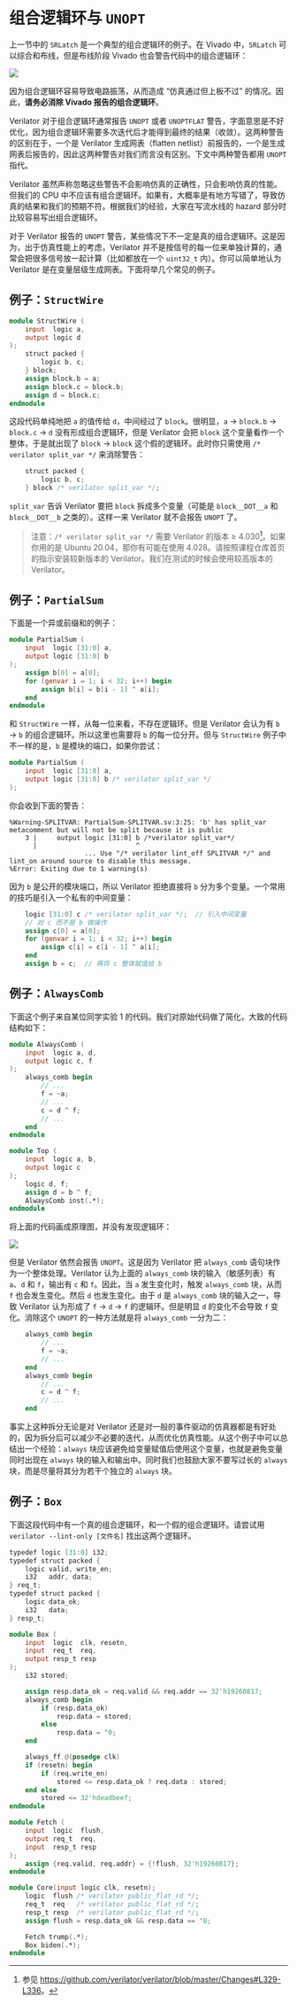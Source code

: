 # 组合逻辑环与 `UNOPT`

上一节中的 `SRLatch` 是一个典型的组合逻辑环的例子。在 Vivado 中，`SRLatch` 可以综合和布线，但是布线阶段 Vivado 也会警告代码中的组合逻辑环：

![](../asset/misc/sr-latch-warning.png)

因为组合逻辑环容易导致电路振荡，从而造成 “仿真通过但上板不过” 的情况。因此，**请务必消除 Vivado 报告的组合逻辑环**。

Verilator 对于组合逻辑环通常报告 `UNOPT` 或者 `UNOPTFLAT` 警告，字面意思是不好优化，因为组合逻辑环需要多次迭代后才能得到最终的结果（收敛）。这两种警告的区别在于，一个是 Verilator 生成网表（flatten netlist）前报告的，一个是生成网表后报告的，因此这两种警告对我们而言没有区别。下文中两种警告都用 `UNOPT` 指代。

Verilator 虽然声称忽略这些警告不会影响仿真的正确性，只会影响仿真的性能。但我们的 CPU 中不应该有组合逻辑环。如果有，大概率是有地方写错了，导致仿真的结果和我们的预期不符。根据我们的经验，大家在写流水线的 hazard 部分时比较容易写出组合逻辑环。

对于 Verilator 报告的 `UNOPT` 警告，某些情况下不一定是真的组合逻辑环。这是因为，出于仿真性能上的考虑，Verilator 并不是按信号的每一位来单独计算的，通常会把很多信号放一起计算（比如都放在一个 `uint32_t` 内）。你可以简单地认为 Verilator 是在变量层级生成网表。下面将举几个常见的例子。

## 例子：`StructWire`

```verilog
module StructWire (
    input  logic a,
    output logic d
);
    struct packed {
        logic b, c;
    } block;
    assign block.b = a;
    assign block.c = block.b;
    assign d = block.c;
endmodule
```

这段代码单纯地把 `a` 的值传给 `d`，中间经过了 `block`。很明显，`a` → `block.b` → `block.c` → `d` 没有形成组合逻辑环，但是 Verilator 会把 `block` 这个变量看作一个整体，于是就出现了 `block` → `block` 这个假的逻辑环。此时你只需使用 `/* verilator split_var */` 来消除警告：

```verilog
    struct packed {
        logic b, c;
    } block /* verilator split_var */;
```

`split_var` 告诉 Verilator 要把 `block` 拆成多个变量（可能是 `block__DOT__a` 和 `block__DOT__b` 之类的）。这样一来 Verilator 就不会报告 `UNOPT` 了。

> 注意：`/* verilator split_var */` 需要 Verilator 的版本 ≥ 4.030[^split-var-version]。如果你用的是 Ubuntu 20.04，那你有可能在使用 4.028。请按照课程仓库首页的指示安装较新版本的 Verilator。我们在测试的时候会使用较高版本的 Verilator。

## 例子：`PartialSum`

下面是一个异或前缀和的例子：

```verilog
module PartialSum (
    input  logic [31:0] a,
    output logic [31:0] b
);
    assign b[0] = a[0];
    for (genvar i = 1; i < 32; i++) begin
        assign b[i] = b[i - 1] ^ a[i];
    end
endmodule
```

和 `StructWire` 一样，从每一位来看，不存在逻辑环。但是 Verilator 会认为有 `b` → `b` 的组合逻辑环。所以这里也需要将 `b` 的每一位分开。但与 `StructWire` 例子中不一样的是，`b` 是模块的端口，如果你尝试：

```verilog
module PartialSum (
    input  logic [31:0] a,
    output logic [31:0] b /* verilator split_var */
);
```

你会收到下面的警告：

```plaintext
%Warning-SPLITVAR: PartialSum-SPLITVAR.sv:3:25: 'b' has split_var metacomment but will not be split because it is public
    3 |     output logic [31:0] b /*verilator split_var*/
      |                         ^
                   ... Use "/* verilator lint_off SPLITVAR */" and lint_on around source to disable this message.
%Error: Exiting due to 1 warning(s)
```

因为 `b` 是公开的模块端口，所以 Verilator 拒绝直接将 `b` 分为多个变量。一个常用的技巧是引入一个私有的中间变量：

```verilog
    logic [31:0] c /* verilator split_var */;  // 引入中间变量
    // 对 c 而不是 b 做操作
    assign c[0] = a[0];
    for (genvar i = 1; i < 32; i++) begin
        assign c[i] = c[i - 1] ^ a[i];
    end
    assign b = c;  // 再将 c 整体赋值给 b
```

## 例子：`AlwaysComb`

下面这个例子来自某位同学实验 1 的代码。我们对原始代码做了简化，大致的代码结构如下：

```verilog
module AlwaysComb (
    input  logic a, d,
    output logic c, f
);
    always_comb begin
        // ...
        f = ~a;
        // ...
        c = d ^ f;
        // ...
    end
endmodule

module Top (
    input  logic a, b,
    output logic c
);
    logic d, f;
    assign d = b ^ f;
    AlwaysComb inst(.*);
endmodule
```

将上面的代码画成原理图，并没有发现逻辑环：

<img src="../asset/misc/always-comb-schematic.svg" style="min-width: 30%; max-width: 60%" />

但是 Verilator 依然会报告 `UNOPT`。这是因为 Verilator 把 `always_comb` 语句块作为一个整体处理。Verilator 认为上面的 `always_comb` 块的输入（敏感列表）有 `a`、`d` 和 `f`，输出有 `c` 和 `f`。因此，当 `a` 发生变化时，触发 `always_comb` 块，从而 `f` 也会发生变化。然后 `d` 也发生变化。由于 `d` 是 `always_comb` 块的输入之一，导致 Verilator 认为形成了 `f` → `d` → `f` 的逻辑环。但是明显 `d` 的变化不会导致 `f` 变化。消除这个 `UNOPT` 的一种方法就是将 `always_comb` 一分为二：

```verilog
    always_comb begin
        // ...
        f = ~a;
        // ...
    end
    always_comb begin
        // ...
        c = d ^ f;
        // ...
    end
```

事实上这种拆分无论是对 Verilator 还是对一般的事件驱动的仿真器都是有好处的，因为拆分后可以减少不必要的迭代，从而优化仿真性能。从这个例子中可以总结出一个经验：`always` 块应该避免给变量赋值后使用这个变量，也就是避免变量同时出现在 `always` 块的输入和输出中。同时我们也鼓励大家不要写过长的 `always` 块，而是尽量将其分为若干个独立的 `always` 块。

## 例子：`Box`

下面这段代码中有一个真的组合逻辑环，和一个假的组合逻辑环。请尝试用 `verilator --lint-only [文件名]` 找出这两个逻辑环。

```verilog
typedef logic [31:0] i32;
typedef struct packed {
    logic valid, write_en;
    i32   addr, data;
} req_t;
typedef struct packed {
    logic data_ok;
    i32   data;
} resp_t;

module Box (
    input  logic  clk, resetn,
    input  req_t  req,
    output resp_t resp
);
    i32 stored;

    assign resp.data_ok = req.valid && req.addr == 32'h19260817;
    always_comb begin
        if (resp.data_ok)
            resp.data = stored;
        else
            resp.data = '0;
    end

    always_ff @(posedge clk)
    if (resetn) begin
        if (req.write_en)
            stored <= resp.data_ok ? req.data : stored;
    end else
        stored <= 32'hdeadbeef;
endmodule

module Fetch (
    input  logic  flush,
    output req_t  req,
    input  resp_t resp
);
    assign {req.valid, req.addr} = {!flush, 32'h19260817};
endmodule

module Core(input logic clk, resetn);
    logic  flush /* verilator public_flat_rd */;
    req_t  req   /* verilator public_flat_rd */;
    resp_t resp  /* verilator public_flat_rd */;
    assign flush = resp.data_ok && resp.data == '0;

    Fetch trump(.*);
    Box biden(.*);
endmodule
```

[^split-var-version]: 参见 <https://github.com/verilator/verilator/blob/master/Changes#L329-L336>。
